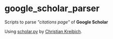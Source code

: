 google_scholar_parser
====================

Scripts to parse *"citations page"* of **Google Scholar**  

Using [scholar.py](http://www.icir.org/christian/scholar.html) by [Christian Kreibich](http://www.icir.org/christian/scholar.html).
